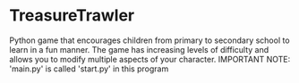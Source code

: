 # TreasureTrawler
Python game that encourages children from primary to secondary school to learn in a fun manner. 
The game has increasing levels of difficulty and allows you to modify multiple aspects of your character. 
IMPORTANT NOTE: 'main.py' is called 'start.py' in this program

